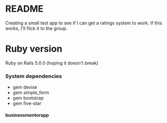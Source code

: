 # README

Creating a small test app to see if I can get a ratings system to work. If this works, I'll flick it to the group.

# Ruby version

Ruby on Rails 5.0.0 (hoping it doesn't break)

### System dependencies

- gem devise
- gem simple_form
- gem bootstrap
- gem five-star


<!-- * Configuration

* Database creation

* Database initialization

* How to run the test suite

* Services (job queues, cache servers, search engines, etc.)

* Deployment instructions

* ... -->
#### businessmentorapp
